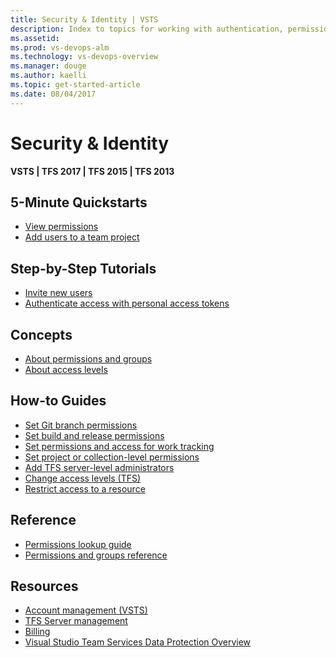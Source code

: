 ```yaml
---
title: Security & Identity | VSTS 
description: Index to topics for working with authentication, permissions, groups, and access levels in VSTS and and Team Foundation Server (TFS)  
ms.assetid:  
ms.prod: vs-devops-alm
ms.technology: vs-devops-overview
ms.manager: douge
ms.author: kaelli
ms.topic: get-started-article 
ms.date: 08/04/2017
---
```


# Security & Identity 

**VSTS | TFS 2017 | TFS 2015 | TFS 2013**

<!---
## Overview  
[About security and identity](about-permissions.md)
[Default permission and access assignments](/vsts/accounts/permissions-access?toc=/vsts/security/toc.json)
-->

## 5-Minute Quickstarts  
  
- [View permissions](view-permissions.md)
- [Add users to a team project](/vsts/accounts/add-users?toc=/vsts/security/toc.json)  

## Step-by-Step Tutorials

- [Invite new users](/vsts/accounts/add-account-users-from-user-hub?toc=/vsts/security/toc.json)
- [Authenticate access with personal access tokens](/vsts/accounts/use-personal-access-tokens-to-authenticate?toc=/vsts/security/toc.json)  


## Concepts 
- [About permissions and groups](about-permissions.md)  
- [About access levels](access-levels.md)  


## How-to Guides 

- [Set Git branch permissions](/vsts/git/branch-permissions?toc=/vsts/security/toc.json&bc=/vsts/security/breadcrumb/toc.json  ) 
- [Set build and release permissions](set-build-release-permissions.md) 
- [Set permissions and access for work tracking](/vsts/work/how-to-set-permissions-access-work-tracking?toc=/vsts/security/toc.json&bc=/vsts/security/breadcrumb/toc.json  ) 
- [Set project or collection-level permissions](set-project-collection-level-permissions.md)  
- [Add TFS server-level administrators](/vsts/accounts/add-administrator-tfs?toc=/vsts/security/toc.json&bc=/vsts/security/breadcrumb/toc.json)  
- [Change access levels (TFS)](change-access-levels.md)
- [Restrict access to a resource](/vsts/accounts/restrict-access-tfs?toc=/vsts/security/toc.json)

## Reference 
- [Permissions lookup guide](permissions-lookup-guide.md)
- [Permissions and groups reference](permissions.md)  


## Resources 
 
- [Account management (VSTS)](../accounts/index.md)
- [TFS Server management](../tfs-server/index.md)
- [Billing](../billing/index.md)
- [Visual Studio Team Services Data Protection Overview](https://www.visualstudio.com/articles/team-services-security-whitepaper)

 
